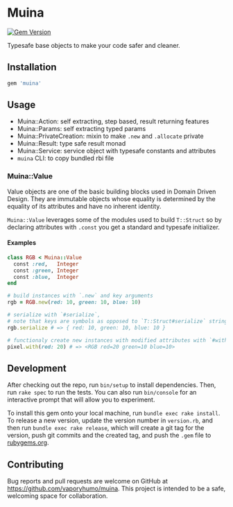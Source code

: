 # Muina

[![Gem Version](https://badge.fury.io/rb/muina.svg)](https://badge.fury.io/rb/muina)

Typesafe base objects to make your code safer and cleaner.

## Installation

```ruby
gem 'muina'
```

## Usage

* Muina::Action: self extracting, step based, result returning features
* Muina::Params: self extracting typed params
* Muina::PrivateCreation: mixin to make `.new` and `.allocate` private
* Muina::Result: type safe result monad
* Muina::Service: service object with typesafe constants and attributes
* `muina` CLI: to copy bundled rbi file


### Muina::Value

Value objects are one of the basic building blocks used in Domain Driven Design. They are immutable objects
whose equality is determined by the equality of its attributes and have no inherent identity.

`Muina::Value` leverages some of the modules used to build `T::Struct` so by declaring attributes with
`.const` you get a standard and typesafe initializer.

#### Examples

```ruby
class RGB < Muina::Value
  const :red,   Integer
  const :green, Integer
  const :blue,  Integer
end

# build instances with `.new` and key arguments
rgb = RGB.new(red: 10, green: 10, blue: 10)

# serialize with `#serialize`, 
# note that keys are symbols as opposed to `T::Struct#serialize` strings
rgb.serialize # => { red: 10, green: 10, blue: 10 }

# functionaly create new instances with modified attributes with `#with`
pixel.with(red: 20) # => <RGB red=20 green=10 blue=10>
```

## Development

After checking out the repo, run `bin/setup` to install dependencies. Then, run `rake spec` to run the tests. 
You can also run `bin/console` for an interactive prompt that will allow you to experiment.

To install this gem onto your local machine, run `bundle exec rake install`. 
To release a new version, update the version number in `version.rb`, and then run `bundle exec rake release`, 
which will create a git tag for the version, push git commits and the created tag, 
and push the `.gem` file to [rubygems.org](https://rubygems.org).

## Contributing

Bug reports and pull requests are welcome on GitHub at https://github.com/vaporyhumo/muina.
This project is intended to be a safe, welcoming space for collaboration.
